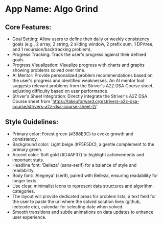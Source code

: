 # **App Name**: Algo Grind

## Core Features:

- Goal Setting: Allow users to define their daily or weekly consistency goals (e.g., 2 array, 2 string, 2 sliding window, 2 prefix sum, 1 DP/tree, and 1 recursion/backtracking problem).
- Progress Tracking: Track the user's progress against their defined goals.
- Progress Visualization: Visualize progress with charts and graphs showing problems solved over time.
- AI Mentor: Provide personalized problem recommendations based on the user's progress and identified weaknesses. An AI mentor tool suggests relevant problems from the Striver's A2Z DSA Course sheet, adjusting difficulty based on user performance.
- Striver's Sheet Integration: Directly integrate the Striver's A2Z DSA Course sheet from 'https://takeuforward.org/strivers-a2z-dsa-course/strivers-a2z-dsa-course-sheet-2/'

## Style Guidelines:

- Primary color: Forest green (#388E3C) to evoke growth and consistency.
- Background color: Light beige (#F5F5DC), a gentle complement to the primary green.
- Accent color: Soft gold (#D4AF37) to highlight achievements and important stats.
- Headline font: 'Belleza' (sans-serif) for a balance of style and readability.
- Body font: 'Alegreya' (serif), paired with Belleza, ensuring readability for longer texts.
- Use clear, minimalist icons to represent data structures and algorithm categories.
- The layout will provide dedicated areas for problem lists, a text field for the user to paste the url where the solved solution lives (github, leetcode etc), calendar for selecting date when solved.
- Smooth transitions and subtle animations on data updates to enhance user experience.